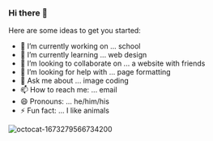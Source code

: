 ### Hi there 👋



Here are some ideas to get you started:

- 🔭 I’m currently working on ... school
- 🌱 I’m currently learning ... web design
- 👯 I’m looking to collaborate on ... a website with friends
- 🤔 I’m looking for help with ... page formatting
- 💬 Ask me about ... image coding
- 📫 How to reach me: ... email
- 😄 Pronouns: ... he/him/his
- ⚡ Fun fact: ... I like animals


![octocat-1673279566734200](https://user-images.githubusercontent.com/117193413/211354975-ed467d1b-0aba-47ac-8d48-dccadb48a279.png)
